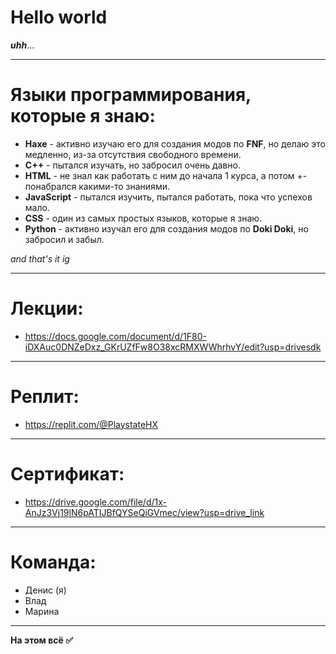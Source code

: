 # Hello world
***uhh***...
____
# Языки программирования, которые я знаю:
- **Haxe** - активно изучаю его для создания модов по **FNF**, но делаю это медленно, из-за отсутствия свободного времени.
- **C++** - пытался изучать, но забросил очень давно.
- **HTML** - не знал как работать с ним до начала 1 курса, а потом +- понабрался какими-то знаниями.
- **JavaScript** - пытался изучить, пытался работать, пока что успехов мало.
- **CSS** - один из самых простых языков, которые я знаю.
- **Python** - активно изучал его для создания модов по **Doki Doki**, но забросил и забыл.

*and that's it ig*
____
# Лекции:
- https://docs.google.com/document/d/1F80-iDXAuc0DNZeDxz_GKrUZfFw8O38xcRMXWWhrhvY/edit?usp=drivesdk
____
# Реплит:
- https://replit.com/@PlaystateHX
____
# Сертификат:
- https://drive.google.com/file/d/1x-AnJz3Vj19lN6pATIJBfQYSeQiGVmec/view?usp=drive_link
____
# Команда:
- Денис (я)
- Влад
- Марина
____
**На этом всё ✅**
